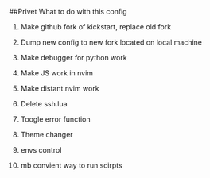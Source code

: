 ##Privet
What to do with this config

1. Make github fork of kickstart, replace old fork

2. Dump new config to new fork located on local machine

3. Make debugger for python work

4. Make JS work in nvim

5. Make distant.nvim work

6. Delete ssh.lua

7. Toogle error function

8. Theme changer

9. envs control

10. mb convient way to run scirpts
